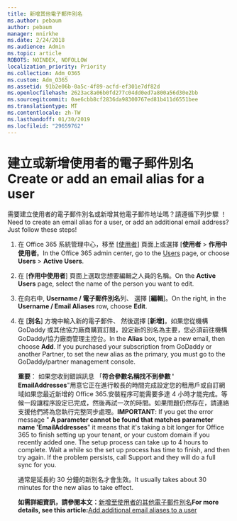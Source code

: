 ```yaml
---
title: 新增其他電子郵件別名
ms.author: pebaum
author: pebaum
manager: mnirkhe
ms.date: 2/24/2018
ms.audience: Admin
ms.topic: article
ROBOTS: NOINDEX, NOFOLLOW
localization_priority: Priority
ms.collection: Adm_O365
ms.custom: Adm_O365
ms.assetid: 91b2e06b-0a5c-4f89-acfd-ef301e7df82d
ms.openlocfilehash: 2623ac8a06b0fd277c04dd0ed7a800a56d30e2bb
ms.sourcegitcommit: 0ae6cbb8cf2836da98300767ed81b411d6551bee
ms.translationtype: MT
ms.contentlocale: zh-TW
ms.lasthandoff: 01/30/2019
ms.locfileid: "29659762"
---
```

# <a name="create-or-add-an-email-alias-for-a-user"></a><span data-ttu-id="def0a-102">建立或新增使用者的電子郵件別名</span><span class="sxs-lookup"><span data-stu-id="def0a-102">Create or add an email alias for a user</span></span>

<span data-ttu-id="def0a-p101">需要建立使用者的電子郵件別名或新增其他電子郵件地址嗎？請遵循下列步驟 ！</span><span class="sxs-lookup"><span data-stu-id="def0a-p101">Need to create an email alias for a user, or add an additional email address? Just follow these steps!</span></span>
  
1. <span data-ttu-id="def0a-105">在 Office 365 系統管理中心，移至 [[使用者](https://go.microsoft.com/fwlink/p/?linkid=834822)] 頁面上或選擇 [**使用者** \> **作用中使用者**。</span><span class="sxs-lookup"><span data-stu-id="def0a-105">In the Office 365 admin center, go to the [Users](https://go.microsoft.com/fwlink/p/?linkid=834822) page, or choose **Users** \> **Active Users**.</span></span>
    
2. <span data-ttu-id="def0a-106">在 [**作用中使用者**] 頁面上選取您想要編輯之人員的名稱。</span><span class="sxs-lookup"><span data-stu-id="def0a-106">On the **Active Users** page, select the name of the person you want to edit.</span></span> 
    
3. <span data-ttu-id="def0a-107">在向右中, **Username / 電子郵件別名**列、 選擇 [**編輯**]。</span><span class="sxs-lookup"><span data-stu-id="def0a-107">On the right, in the **Username / Email Aliases** row, choose **Edit**.</span></span>
    
4. <span data-ttu-id="def0a-p102">在 [**別名**] 方塊中輸入新的電子郵件、 然後選擇 [**新增]**。如果您從機構 GoDaddy 或其他協力廠商購買訂閱，設定新的別名為主要，您必須前往機構 GoDaddy/協力廠商管理主控台。</span><span class="sxs-lookup"><span data-stu-id="def0a-p102">In the **Alias** box, type a new email, then choose **Add**. If you purchased your subscription from GoDaddy or another Partner, to set the new alias as the primary, you must go to the GoDaddy/partner management console.</span></span> 
    
    <span data-ttu-id="def0a-p103">**重要**： 如果您收到錯誤訊息 「**符合參數名稱找不到參數 ' EmailAddresses**"用意它正在進行較長的時間完成設定您的租用戶或自訂網域如果您最近新增的 Office 365.安裝程序可能需要多達 4 小時才能完成。等候一段讓程序設定已完成，然後再試一次的時間。如果問題仍然存在，請連絡支援他們將為您執行完整同步處理。</span><span class="sxs-lookup"><span data-stu-id="def0a-p103">**IMPORTANT**: If you get the error message " **A parameter cannot be found that matches parameter name 'EmailAddresses**" it means that it's taking a bit longer for Office 365 to finish setting up your tenant, or your custom domain if you recently added one. The setup process can take up to 4 hours to complete. Wait a while so the set up process has time to finish, and then try again. If the problem persists, call Support and they will do a full sync for you.</span></span>
    
    <span data-ttu-id="def0a-114">通常是延長約 30 分鐘的新別名才會生效。</span><span class="sxs-lookup"><span data-stu-id="def0a-114">It usually takes about 30 minutes for the new alias to take effect.</span></span>
    
    <span data-ttu-id="def0a-115">**如需詳細資訊，請參閱本文：**[新增至使用者的其他電子郵件別名](https://support.office.com/article/https://support.office.com/article/Add-additional-email-aliases-to-a-user-0b0bd900-68b1-4bf5-808b-5d240a7739f4.aspx)</span><span class="sxs-lookup"><span data-stu-id="def0a-115">**For more details, see this article:**[Add additional email aliases to a user](https://support.office.com/article/https://support.office.com/article/Add-additional-email-aliases-to-a-user-0b0bd900-68b1-4bf5-808b-5d240a7739f4.aspx)</span></span>
    

